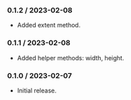 ### 0.1.2 / 2023-02-08

* Added extent method.

### 0.1.1 / 2023-02-08

* Added helper methods: width, height.

### 0.1.0 / 2023-02-07

* Initial release.
